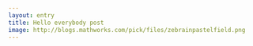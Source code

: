 ```yaml
---
layout: entry
title: Hello everybody post
image: http://blogs.mathworks.com/pick/files/zebrainpastelfield.png
---
```


